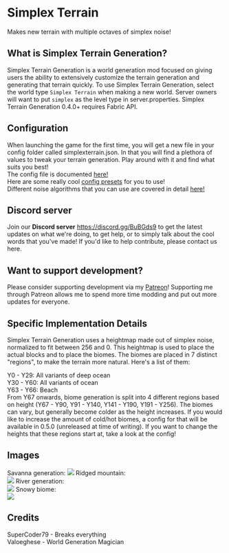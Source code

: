 # Simplex Terrain
Makes new terrain with multiple octaves of simplex noise!

## What is Simplex Terrain Generation?
Simplex Terrain Generation is a world generation mod focused on giving users the ability to extensively customize the terrain generation and generating that terrain quickly. 
To use Simplex Terrain Generation, select the world type `Simplex Terrain` when making a new world. Server owners will want to put `simplex` as the level type in server.properties. Simplex Terrain Generation 0.4.0+ requires Fabric API.

## Configuration
When launching the game for the first time, you will get a new file in your config folder called simplexterrain.json. In that you will find a plethora of values to tweak your terrain generation. Play around with it and find what suits you best!  
The config file is documented [here!](https://github.com/SuperCoder7979/simplexterrain/wiki/Config-Documentation)  
Here are some really cool [config presets](https://github.com/SuperCoder7979/simplexterrain/wiki/Config-Presets) for you to use!  
Different noise algorithms that you can use are covered in detail [here!](https://github.com/SuperCoder7979/simplexterrain/wiki/Noise-Implementations)  

## Discord server
Join our **Discord server** https://discord.gg/BuBGds9 to get the latest updates on what we're doing, to get help, or to simply talk about the cool words that you've made! If you'd like to help contribute, please contact us here.

## Want to support development?
Please consider supporting development via my [Patreon](https://www.patreon.com/supercoder79)! Supporting me through Patreon allows me to spend more time modding and put out more updates for everyone.

## Specific Implementation Details
Simplex Terrain Generation uses a heightmap made out of simplex noise, normalized to fit between 256 and 0. This heightmap is used to place the actual blocks and to place the biomes. The biomes are placed in 7 distinct "regions", to make the terrain more natural. Here's a list of them:

Y0 - Y29: All variants of deep ocean  
Y30 - Y60: All variants of ocean  
Y63 - Y66: Beach  
From Y67 onwards, biome generation is split into 4 different regions based on height (Y67 - Y90, Y91 - Y140, Y141 - Y190, Y191 - Y256). The biomes can vary, but generally become colder as the height increases. If you would like to increase the amount of cold/hot biomes, a config for that will be available in 0.5.0 (unreleased at time of writing).  If you want to change the heights that these regions start at, take a look at the config!

## Images  
Savanna generation:
![](https://cdn.discordapp.com/attachments/651608036774903844/768957064947957861/unknown.png "")
Ridged mountain:  
![](https://cdn.discordapp.com/attachments/688776607049187444/721351747247013898/unknown.png)
River generation:  
![](https://cdn.discordapp.com/attachments/688776607049187444/771041441786101811/unknown.png)
Snowy biome:  
![](https://cdn.discordapp.com/attachments/688776607049187444/771041498086899782/unknown.png)

## Credits

SuperCoder79 - Breaks everything  
Valoeghese - World Generation Magician  
